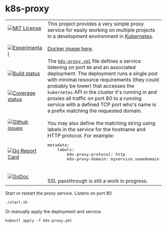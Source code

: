 # k8s-proxy

<table><tbody><tr>
    <td>
        <a href="https://github.com/mkenney/k8s-proxy/blob/master/LICENSE"><img src="https://img.shields.io/github/license/mkenney/k8s-proxy.svg" alt="MIT License"></a>
    </td>
    <td rowspan="7">
        This project provides a very simple proxy service for easily working on multiple projects in a development environment in <a href="https://kubernetes.io/" target="_blank">Kubernetes</a>.
        <br><br>
        <a href="https://hub.docker.com/r/mkenney/k8s-proxy/">Docker image here</a>.
        <br><br>
		The <a href="https://github.com/mkenney/k8s-proxy/blob/master/k8s-proxy.yml"><code>k8s-proxy.yml</code></a> file defines a service listening on port <code>80</code> and an associated deployment. The deployment runs a single pod with minimal resource requirements (they could probably be lower) that accesses the <code>kubernetes</code> API in the cluster it's running in and proxies all traffic on port 80 to a running service with a defined TCP port who's name is a prefix matching the requested domain.
        <br><br>
        You may also define the matching string using labels in the service for the hostname and HTTP protocol. For example:
        <div class="highlight highlight-source-yaml"><pre>metadata:
    labels:
        k8s-proxy-protocol: http
        k8s-proxy-domain: myservice.somedomain</pre></div>
        <br><br>
		SSL passthrough is still a work in progress.
    </td>
</tr><tr>
    <td>
        <a href="https://github.com/mkenney/software-guides/blob/master/STABILITY-BADGES.md#experimental"><img src="https://img.shields.io/badge/stability-experimental-orange.svg" alt="Experimental"></a>
    </td>
</tr><tr>
    <td width="150">
        <a href="https://travis-ci.org/mkenney/k8s-proxy"><img src="https://travis-ci.org/mkenney/k8s-proxy.svg?branch=master" alt="Build status"></a>
    </td>
</tr><tr>
    <td width="150">
        <a href="https://codecov.io/gh/mkenney/k8s-proxy"><img src="https://img.shields.io/codecov/c/github/mkenney/k8s-proxy/master.svg" alt="Coverage status"></a>
    </td>
</tr><tr>
    <td>
        <a href="https://github.com/mkenney/k8s-proxy/issues"><img src="https://img.shields.io/github/issues-raw/mkenney/k8s-proxy.svg" alt="Github issues"></a>
    </td>
</tr><tr>
    <td>
        <a href="https://goreportcard.com/report/github.com/mkenney/k8s-proxy"><img src="https://goreportcard.com/badge/github.com/mkenney/k8s-proxy" alt="Go Report Card"></a>
    </td>
</tr><tr>
    <td>
        <a href="https://godoc.org/github.com/mkenney/k8s-proxy/pkg"><img src="https://godoc.org/github.com/mkenney/k8s-proxy/pkg?status.svg" alt="GoDoc"></a>
    </td>
</tr></tbody></table>

Start or restart the proxy service. Listens on port 80.
```
./start.sh
```

Or manually apply the deployment and service.
```
kubectl apply -f k8s-proxy.yml
```
